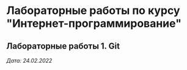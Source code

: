 # Лабораторные работы по курсу "Интернет-программирование"

## Лабораторные работы 1. Git

*Дата: 24.02.2022*

